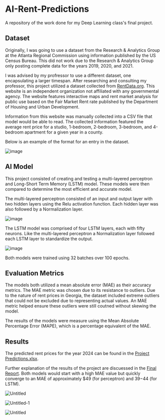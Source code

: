 # AI-Rent-Predictions
A repository of the work done for my Deep Learning class's final project.

## Dataset
Originally, I was going to use a dataset from the Research & Analytics Group at the Atlanta Regional Commission using information published by the US Census Bureau. This did not work due to the Research & Analytics Group only posting complete data for the years 2019, 2020, and 2021.

I was advised by my profressor to use a different dataset, one encapsulating a larger timespan. After researching and consulting my professor, this project utilized a dataset collected from [RentData.org](https://www.rentdata.org). This website is an independent organization not affiliated with any governmental agency. The website features interactive maps and rent market analysis for public use based on the Fair Market Rent rate published by the Department of Housing and Urban Development. 

Information from this website was manually collected into a CSV file that model would be able to read. The collected information featured the average rent price for a studio, 1-bedroom, 2-bedroom, 3-bedroom, and 4-bedroom apartment for a given year in a county.

Below is an example of the format for an entry in the dataset.

![image](https://github.com/user-attachments/assets/fb8218a8-2738-41ba-bc1c-a50a89c40233)

## AI Model
This project consisted of creating and testing a multi-layered perceptron and Long-Short Term Memory (LSTM) model. These models were then compared to determine the most efficient and accurate model. 

The multi-layered perceptron consisted of an input and output layer with two hidden layers using the Relu activation function. Each hidden layer was also followed by a Normalization layer. 

![image](https://github.com/user-attachments/assets/0356a7c9-a643-4064-afb5-bbffab7ff7a9)

The LSTM model was comprised of four LSTM layers, each with fifty neurons. Like the multi-layered perceptron a Normalization layer followed each LSTM layer to standardize the output. 

![image](https://github.com/user-attachments/assets/c7627fde-2dec-4ded-803a-db0521ff8bfb)

Both models were trained using 32 batches over 100 epochs.

## Evaluation Metrics
The models both utilized a mean absolute error (MAE) as their accuracy metrics. The MAE metric was chosen due to its resistance to outliers. Due to the nature of rent prices in Georgia, the dataset included extreme outliers that could not be excluded due to representing actual values. An MAE metric helped ensure these outliers were still coutned without skewing the model.

The results of the models were measure using the Mean Absolute Percentage Error (MAPE), which is a percentage equivalent of the MAE. 

## Results
The predicted rent prices for the year 2024 can be found in the [Project Predictions.xlsx](https://github.com/TFitzgerald1/AI-Rent-Predictions/blob/01e488facf476fc8460e9c6ea60e8cfa5c6fee0f/Project%20Predictions.xlsx).

Further explanation of the results of the project are discuessed in the [Final Report](https://github.com/TFitzgerald1/AI-Rent-Predictions/blob/693f20a2d7704bb16bb3bf3741541134989aec39/Project%20Predictions.xlsx). Both models would start with a high MAE value but quickly converge to an MAE of approximately $49 (for perceptron) and $39-$44 (for LSTM).

![Untitled](https://github.com/user-attachments/assets/2ee8061a-4dea-4a03-b717-b30dc95a01a2)

![Untitled-1](https://github.com/user-attachments/assets/c35f3b37-fd89-4319-b754-2e29456e60e9)

![Untitled](https://github.com/user-attachments/assets/8f13bb3d-71b7-462e-88df-7b7a138f08e7)
